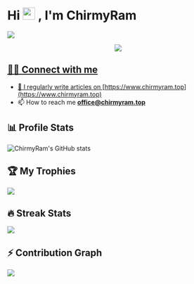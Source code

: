 <h1 align="left">
Hi <img src="https://media.giphy.com/media/hvRJCLFzcasrR4ia7z/giphy.gif" width="28"> , I'm ChirmyRam
</h1>

<p align="left">
  <a href="https://github.com/DenverCoder1/readme-typing-svg"><img src="https://readme-typing-svg.herokuapp.com?color=13A3BD&lines=This+is+ChirmyRam+github+profile."></a>
</p>

<p align="center">
  <a href="https://readme-typing-svg.herokuapp.com/demo/">
    <img src="https://readme-typing-svg.herokuapp.com?color=10B5AE&center=true&vCenter=true&lines=This+is+ChirmyRam's+github+profile"/>
</p>

## 🙋‍♂️ Connect with me
- 📝 I regularly write articles on [https://www.chirmyram.top](https://www.chirmyram.top)
- 📫 How to reach me **office@chirmyram.top**

## 📊 Profile Stats
![ChirmyRam's GitHub stats](https://github-readme-stats.vercel.app/api?username=ChirmyRam&theme=vue-dark&show_icons=true)

## 🏆 My Trophies
<p align="left">
  <a href="https://github.com/ryo-ma/github-profile-trophy">
    <img src="https://github-profile-trophy.vercel.app/?username=ChirmyRam&theme=flat&no-frame=true&column=9"/>
  </a>
</p>

## 🔥 Streak Stats
<p align="left">
  <a href="https://git.io/streak-stats">
    <img src="http://github-readme-streak-stats.herokuapp.com?user=ChirmyRam&theme=gruvbox&hide_border=true&background=07183DF7&fire=DD2727&ring=19BCDD&dates=2DCBDD&currStreakNum=DDAB07"/>
  </a>
</p>

## ⚡ Contribution Graph
<p align="left">
  <a href="https://github.com/ashutosh00710/github-readme-activity-graph">
    <img src="https://activity-graph.herokuapp.com/graph?username=ChirmyRam&theme=github&area=true&hide_border=true"/>
  </a>
</p>
